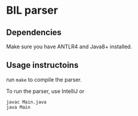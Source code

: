 # BIL parser

## Dependencies
Make sure you have ANTLR4 and Java8+ installed.

## Usage instructoins
run `make` to compile the parser.

To run the parser, use IntelliJ or
```
javac Main.java
java Main
```
